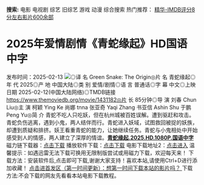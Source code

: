 **搜索:** 电影 电视剧 综艺 旧综艺 游戏 动漫 综合搜索 热门推荐： [精华-IMDB评分8分左右影片600余部](https://www.dytt8.com/html/gndy/jddy/20160320/50510.html)
# 2025年爱情剧情《青蛇缘起》HD国语中字
发布时间：2025-02-13 
![](https://www.qpic.ws/images/2025/02/13/wN2WVo.jpg)◎译 名 Green Snake: The Origin◎片 名 青蛇缘起◎年 代 2025◎产 地 中国大陆◎类 别 爱情/剧情◎语 言 普通话◎字 幕 中文◎上映日期 2025-02-12(中国大陆网络)◎TMDB链接 https://www.themoviedb.org/movie/1431182◎片 长 85分钟◎导 演 刘春 Chun Liu◎主 演 柯颖 Ying Ke 尚娜 tnna 张亚奇 Yaqi Zhang 书亚信 Ashin Shu 于鹏 Peng Yu◎简 介 青蛇不吃人只吃妖，但在杭州城被百姓误解。遭到驱赶和攻击。青蛇负伤逃离，遇到小鬼，两人结伴而行。青蛇进入妖域，试图救回被捉的妖族，却遭到质疑和排挤。妖王看重青蛇的能力，让她继续任务。青蛇与小鬼相处中开始感受到人的情感，两人建立了深厚的情谊。[**青蛇缘起.2025.HD.1080P.国语中字**](magnet:?xt=urn:btih:b98096963441e801ed72ea90ec51821ca0777ac4&dn=%e9%98%b3%e5%85%89%e7%94%b5%e5%bd%b1dygod.org.%e9%9d%92%e8%9b%87%e7%bc%98%e8%b5%b7.2025.HD.1080P.%e5%9b%bd%e8%af%ad%e4%b8%ad%e5%ad%97.mkv&tr=udp%3a%2f%2ftracker.opentrackr.org%3a1337%2fannounce&tr=udp%3a%2f%2fexodus.desync.com%3a6969%2fannounce) 磁力链下载器：[点击下载](https://dygod.org/js/bt.htm "qBittorrent") 播放软件下载：[点击下载](https://dygod.org/js/player.htm "PotPlayer") 电影下载地址2：[点击进入](https://dygod.org/ "阳光电影") 温馨提示：如遇迅雷无法下载可换用无限制版尝试或用磁力下载，欢迎每天来！  下载方法：安装软件后,点击即可下载,谢谢大家支持！喜欢本站,请使用Ctrl+D进行添加收藏！ [点击进首发区（第一时间更新）：想第一时间下载本站的影片吗？ ](https://www.ygdy8.net/)下载方法:不会下载的网友先看看本站电影下载教程。